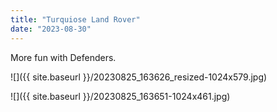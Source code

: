 ```yaml
---
title: "Turquiose Land Rover"
date: "2023-08-30"
---
```


More fun with Defenders.

![]({{ site.baseurl }}/20230825_163626_resized-1024x579.jpg)

![]({{ site.baseurl }}/20230825_163651-1024x461.jpg)
